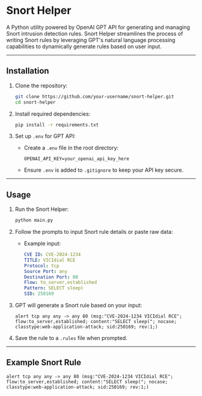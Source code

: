 # **Snort Helper**

A Python utility powered by OpenAI GPT API for generating and managing Snort intrusion detection rules. Snort Helper streamlines the process of writing Snort rules by leveraging GPT's natural language processing capabilities to dynamically generate rules based on user input.

---

## **Installation**

1. Clone the repository:
   ```bash
   git clone https://github.com/your-username/snort-helper.git
   cd snort-helper
   ```

2. Install required dependencies:
   ```bash
   pip install -r requirements.txt
   ```

3. Set up `.env` for GPT API:
   - Create a `.env` file in the root directory:
     ```plaintext
     OPENAI_API_KEY=your_openai_api_key_here
     ```
   - Ensure `.env` is added to `.gitignore` to keep your API key secure.

---

## **Usage**

1. Run the Snort Helper:
   ```bash
   python main.py
   ```

2. Follow the prompts to input Snort rule details or paste raw data:
   - Example input:
     ```yaml
     CVE ID: CVE-2024-1234
     TITLE: VICIdial RCE
     Protocol: tcp
     Source Port: any
     Destination Port: 80
     Flow: to_server,established
     Pattern: SELECT sleep(
     SID: 250169
     ```

3. GPT will generate a Snort rule based on your input:
   ```plaintext
   alert tcp any any -> any 80 (msg:"CVE-2024-1234 VICIdial RCE"; flow:to_server,established; content:"SELECT sleep("; nocase; classtype:web-application-attack; sid:250169; rev:1;)
   ```

4. Save the rule to a `.rules` file when prompted.

---

## **Example Snort Rule**

```plaintext
alert tcp any any -> any 80 (msg:"CVE-2024-1234 VICIdial RCE"; flow:to_server,established; content:"SELECT sleep("; nocase; classtype:web-application-attack; sid:250169; rev:1;)
```

